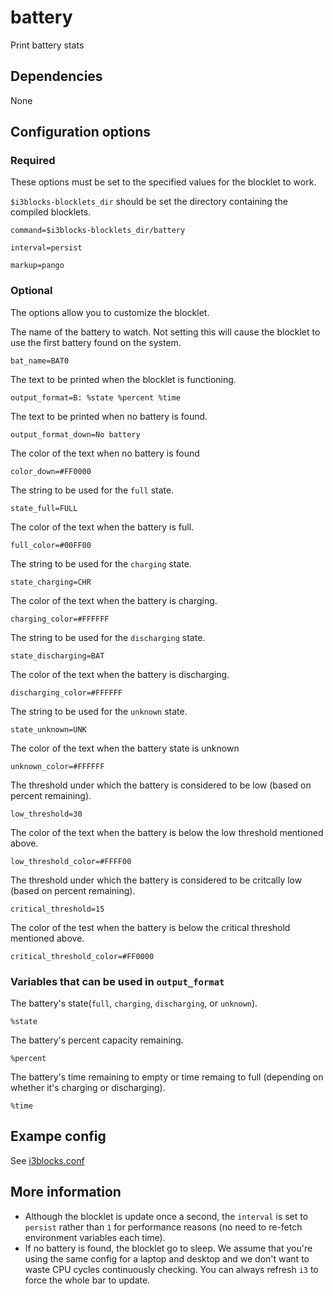 # battery
Print battery stats

## Dependencies
None

## Configuration options

### Required
These options must be set to the specified values for the blocklet to work.

`$i3blocks-blocklets_dir` should be set the directory containing the compiled blocklets.
```
command=$i3blocks-blocklets_dir/battery
```
```
interval=persist
```
```
markup=pango
```

### Optional
The options allow you to customize the blocklet.

The name of the battery to watch. Not setting this will cause the blocklet to use the first battery found on the system.
```
bat_name=BAT0
```
The text to be printed when the blocklet is functioning.
```
output_format=B: %state %percent %time
```
The text to be printed when no battery is found.
```
output_format_down=No battery
```
The color of the text when no battery is found
```
color_down=#FF0000
```
The string to be used for the `full` state.
```
state_full=FULL
```
The color of the text when the battery is full.
```
full_color=#00FF00
```
The string to be used for the `charging` state.
```
state_charging=CHR
```
The color of the text when the battery is charging.
```
charging_color=#FFFFFF
```
The string to be used for the `discharging` state.
```
state_discharging=BAT
```
The color of the text when the battery is discharging.
```
discharging_color=#FFFFFF
```
The string to be used for the `unknown` state.
```
state_unknown=UNK
```
The color of the text when the battery state is unknown
```
unknown_color=#FFFFFF
```
The threshold under which the battery is considered to be low (based on percent remaining).
```
low_threshold=30
```
The color of the text when the battery is below the low threshold mentioned above.
```
low_threshold_color=#FFFF00
```
The threshold under which the battery is considered to be critcally low (based on percent remaining).
```
critical_threshold=15
```
The color of the test when the battery is below the critical threshold mentioned above.
```
critical_threshold_color=#FF0000
```

### Variables that can be used in `output_format`

The battery's state(`full`, `charging`, `discharging`, or `unknown`).
```
%state
```
The battery's percent capacity remaining.
```
%percent
```
The battery's time remaining to empty or time remaing to full (depending on whether it's charging or discharging).
```
%time
```

## Exampe config
See [i3blocks.conf](i3blocks.conf)

## More information
- Although the blocklet is update once a second, the `interval` is set to `persist` rather than `1` for performance reasons (no need to re-fetch environment variables each time).
- If no battery is found, the blocklet go to sleep. We assume that you're using the same config for a laptop and desktop and we don't want to waste CPU cycles continuously checking. You can always refresh `i3` to force the whole bar to update.
 
